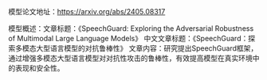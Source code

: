 模型论文地址：https://arxiv.org/abs/2405.08317

模型概述：文章标题：《SpeechGuard: Exploring the Adversarial Robustness of Multimodal Large Language Models》
中文文章标题：《SpeechGuard：探索多模态大型语言模型的对抗鲁棒性》
文章内容：研究提出SpeechGuard框架，通过增强多模态大型语言模型对对抗性攻击的鲁棒性，有效提高模型在真实环境中的表现和安全性。
